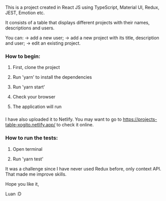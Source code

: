 This is a project created in React JS using TypeScript, Material UI, Redux, JEST, Emotion etc.

It consists of a table that displays different projects with their names, descriptions and users.

You can:
-> add a new user;
-> add a new project with its title, description and user;
-> edit an existing project.

### How to begin:

1. First, clone the project

2. Run 'yarn' to install the dependencies

3. Run 'yarn start'

4. Check your browser

5. The application will run

### 
I have also uploaded it to Netlify.
You may want to go to https://projects-table-xogito.netlify.app/ to check it online.

### How to run the tests:

1. Open terminal

2. Run 'yarn test'

It was a challenge since I have never used Redux before, only context API. That made me improve skills.

Hope you like it,

Luan :D
